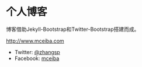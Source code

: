 # 个人博客

博客借助Jekyll-Bootstrap和Twitter-Bootstrap搭建而成。

<http://www.mceiba.com>

 - Twitter: [@zhangsp](http://twitter.com/#!/zhangsp)
 - Facebook: [mceiba](https://www.facebook.com/#!/mceiba)

